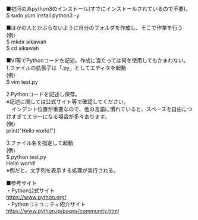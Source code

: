 ■初回のみpython3のインストール(すでにインストールされているので不要)。  
$ sudo yum install python3 -y  

■ほかの人とかぶらないように自分のフォルダを作成し、そこで作業を行う  
(例)  
$ mkdir aikawah  
$ cd aikawah  
  
■VI等でPythonコードを記述。作成に当たっては何を使用してもかまわない。  
1.ファイルの拡張子は「.py」としてエディタを起動  
(例)  
$ vim test.py  
  
2.Pythonコードを記述し保存。  
※記述に関しては公式サイト等で確認してください。  
　インデント位置が重要なので、他の言語に慣れていると、スペースを自由につけすぎてエラーになる場合が多々あります。  
(例)  
print("Hello world!")  
  
3.ファイル名を指定して起動  
(例)  
$ python test.py  
Hello world!  
※例だと、文字列を表示する処理が実行される。  
  
■参考サイト  
・Python公式サイト  
https://www.python.org/  
・Pythonコミュニティ紹介サイト  
https://www.python.jp/pages/community.html  
